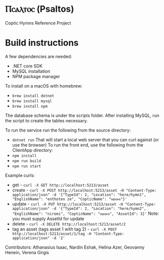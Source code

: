 # Ⲡⲥⲁⲗⲧⲟⲥ (Psaltos)
Coptic Hymns Reference Project

# Build instructions

A few dependencies are needed:
 - .NET core SDK
 - MySQL installation
 - NPM package manager 

 To install on a macOS with homebrew:
 - `brew install dotnet` 
 - `brew install mysql`
 - `brew install npm`
 
The database schema is under the scripts folder. After installing MySQL, run the script to create the tables necessary.

To run the service run the following from the source directory:
- `dotnet run`
That will start a local web server that you can curl against (or use the browser)
To run the front end, use the following from the ClientApp directory:
- `npm install`
- `npm run build`
- `npm run start`

Example curls:
- get - `curl -X GET http://localhost:5213/asset`
- create - `curl -X POST http://localhost:5213/asset -H "Content-Type: application/json" -d '{"TypeId": 2, "Location": "here/hymn1", "EnglishName": "enthoten ze", "CopticName": "ⲛⲓⲣⲱⲙⲓ"}'`
- update - `curl -X PUT http://localhost:5213/asset -H "Content-Type: application/json" -d '{"TypeId": 2, "Location": "here/hymn2", "EnglishName": "niromi", "CopticName": "ⲛⲓⲣⲱⲙⲓ", "AssetId": 3}'`
    Note: you must supply AssetId for update
- delete - `curl -X DELETE http://localhost:5213/asset/2`
- tag an asset (tags asset 1 with tag 2) - `curl -X POST http://localhost:5213/asset/1/tag -H "Content-Type: application/json" -d '2'`

Contributors:
Athanasius Isaac, Nardin Eshak, Helina Azer, Geovanny Henein, Verena Girgis
